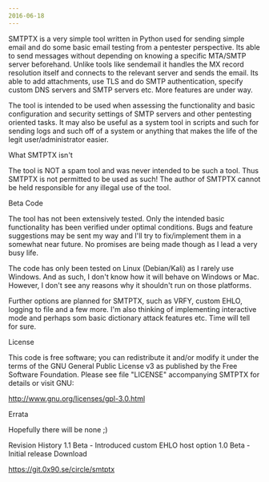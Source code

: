 ```yaml
---
2016-06-18
---
```


SMTPTX is a very simple tool written in Python used for sending simple email and do some basic email testing from a pentester perspective. Its able to send messages without depending on knowing a specific MTA/SMTP server beforehand. Unlike tools like sendemail it handles the MX record resolution itself and connects to the relevant server and sends the email. Its able to add attachments, use TLS and do SMTP authentication, specify custom DNS servers and SMTP servers etc. More features are under way.

The tool is intended to be used when assessing the functionality and basic configuration and security settings of SMTP servers and other pentesting oriented tasks. It may also be useful as a system tool in scripts and such for sending logs and such off of a system or anything that makes the life of the legit user/administrator easier.

What SMTPTX isn't

The tool is NOT a spam tool and was never intended to be such a tool. Thus SMTPTX is not permitted to be used as such! The author of SMTPTX cannot be held responsible for any illegal use of the tool.

Beta Code

The tool has not been extensively tested. Only the intended basic functionality has been verified under optimal conditions. Bugs and feature suggestions may be sent my way and I'll try to fix/implement them in a somewhat near future. No promises are being made though as I lead a very busy life.

The code has only been tested on Linux (Debian/Kali) as I rarely use Windows. And as such, I don't know how it will behave on Windows or Mac. However, I don't see any reasons why it shouldn't run on those platforms.

Further options are planned for SMTPTX, such as VRFY, custom EHLO, logging to file and a few more. I'm also thinking of implementing interactive mode and perhaps som basic dictionary attack features etc. Time will tell for sure.

License

This code is free software; you can redistribute it and/or modify it under the terms of the GNU General Public License v3 as published by the Free Software Foundation. Please see file "LICENSE" accompanying SMTPTX for details or visit GNU:

http://www.gnu.org/licenses/gpl-3.0.html


Errata

Hopefully there will be none ;)

Revision History
1.1 Beta - Introduced custom EHLO host option
1.0 Beta - Initial release
Download

https://git.0x90.se/circle/smtptx